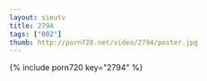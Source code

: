 ```yaml
--- 
layout: sieutv
title: 2794
tags: ["002"]
thumb: http://porn720.net/video/2794/poster.jpg
---
```

{% include porn720 key="2794" %} 
